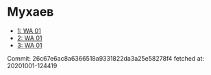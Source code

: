 # Мухаев
- [1: WA 01](1.md)
- [2: WA 01](2.md)
- [3: WA 01](3.md)

Commit: 26c67e6ac8a6366518a9331822da3a25e58278f4
 fetched at: 20201001-124419
